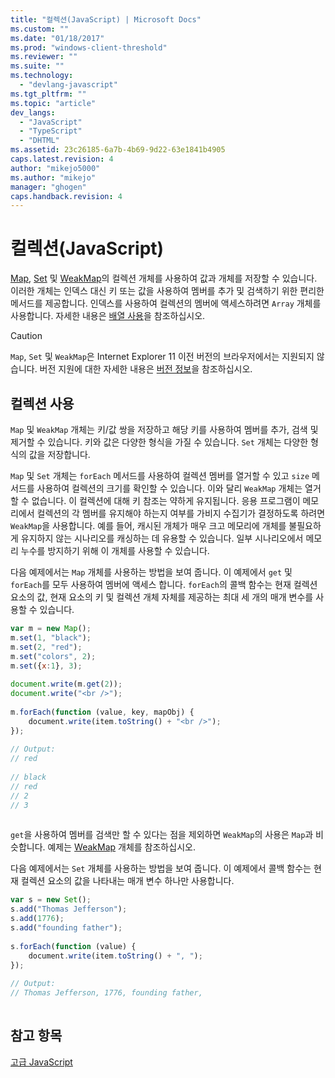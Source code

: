 ```yaml
---
title: "컬렉션(JavaScript) | Microsoft Docs"
ms.custom: ""
ms.date: "01/18/2017"
ms.prod: "windows-client-threshold"
ms.reviewer: ""
ms.suite: ""
ms.technology: 
  - "devlang-javascript"
ms.tgt_pltfrm: ""
ms.topic: "article"
dev_langs: 
  - "JavaScript"
  - "TypeScript"
  - "DHTML"
ms.assetid: 23c26185-6a7b-4b69-9d22-63e1841b4905
caps.latest.revision: 4
author: "mikejo5000"
ms.author: "mikejo"
manager: "ghogen"
caps.handback.revision: 4
---
```

# 컬렉션(JavaScript)
[Map](../../javascript/reference/map-object-javascript.md), [Set](../../javascript/reference/set-object-javascript.md) 및 [WeakMap](../../javascript/reference/weakmap-object-javascript.md)의 컬렉션 개체를 사용하여 값과 개체를 저장할 수 있습니다.  이러한 개체는 인덱스 대신 키 또는 값을 사용하여 멤버를 추가 및 검색하기 위한 편리한 메서드를 제공합니다.  인덱스를 사용하여 컬렉션의 멤버에 액세스하려면 `Array` 개체를 사용합니다.  자세한 내용은 [배열 사용](../../javascript/advanced/using-arrays-javascript.md)을 참조하십시오.  
  
> [!CAUTION]
>  `Map`, `Set` 및 `WeakMap`은 Internet Explorer 11 이전 버전의 브라우저에서는 지원되지 않습니다.  버전 지원에 대한 자세한 내용은 [버전 정보](../../javascript/reference/javascript-version-information.md)을 참조하십시오.  
  
## 컬렉션 사용  
 `Map` 및 `WeakMap` 개체는 키\/값 쌍을 저장하고 해당 키를 사용하여 멤버를 추가, 검색 및 제거할 수 있습니다.  키와 값은 다양한 형식을 가질 수 있습니다.  `Set` 개체는 다양한 형식의 값을 저장합니다.  
  
 `Map` 및 `Set` 개체는 `forEach` 메서드를 사용하여 컬렉션 멤버를 열거할 수 있고 `size` 메서드를 사용하여 컬렉션의 크기를 확인할 수 있습니다.  이와 달리 `WeakMap` 개체는 열거할 수 없습니다.  이 컬렉션에 대해 키 참조는 약하게 유지됩니다.  응용 프로그램이 메모리에서 컬렉션의 각 멤버를 유지해야 하는지 여부를 가비지 수집기가 결정하도록 하려면 `WeakMap`을 사용합니다.  예를 들어, 캐시된 개체가 매우 크고 메모리에 개체를 불필요하게 유지하지 않는 시나리오를 캐싱하는 데 유용할 수 있습니다.  일부 시나리오에서 메모리 누수를 방지하기 위해 이 개체를 사용할 수 있습니다.  
  
 다음 예제에서는 `Map` 개체를 사용하는 방법을 보여 줍니다.  이 예제에서 `get` 및 `forEach`를 모두 사용하여 멤버에 액세스 합니다.  `forEach`의 콜백 함수는 현재 컬렉션 요소의 값, 현재 요소의 키 및 컬렉션 개체 자체를 제공하는 최대 세 개의 매개 변수를 사용할 수 있습니다.  
  
```javascript  
var m = new Map();  
m.set(1, "black");  
m.set(2, "red");  
m.set("colors", 2);  
m.set({x:1}, 3);  
  
document.write(m.get(2));  
document.write("<br />");  
  
m.forEach(function (value, key, mapObj) {  
    document.write(item.toString() + "<br />");  
});  
  
// Output:  
// red  
  
// black  
// red  
// 2  
// 3  
  
```  
  
 `get`을 사용하여 멤버를 검색만 할 수 있다는 점을 제외하면 `WeakMap`의 사용은 `Map`과 비슷합니다.  예제는 [WeakMap](../../javascript/reference/weakmap-object-javascript.md) 개체를 참조하십시오.  
  
 다음 예제에서는 `Set` 개체를 사용하는 방법을 보여 줍니다.  이 예제에서 콜백 함수는 현재 컬렉션 요소의 값을 나타내는 매개 변수 하나만 사용합니다.  
  
```javascript  
var s = new Set();  
s.add("Thomas Jefferson");  
s.add(1776);  
s.add("founding father");  
  
s.forEach(function (value) {  
    document.write(item.toString() + ", ");  
});  
  
// Output:  
// Thomas Jefferson, 1776, founding father,  
  
```  
  
## 참고 항목  
 [고급 JavaScript](../../javascript/advanced/advanced-javascript.md)